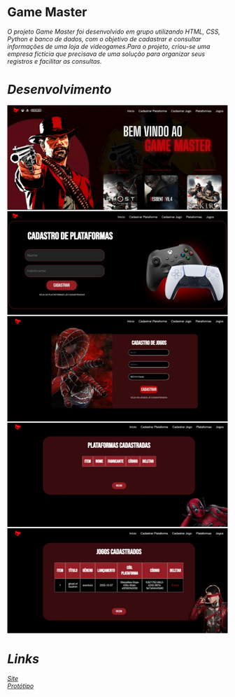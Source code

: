 # Game Master

<i> O projeto Game Master foi desenvolvido em grupo utilizando HTML, CSS, Python e banco de dados, com o objetivo de cadastrar e consultar informações de uma loja de videogames.Para o projeto, criou-se uma empresa fictícia que precisava de uma solução para organizar seus registros e facilitar as consultas.

# Desenvolvimento 

![print capa](/static/printgame.jpeg)
![print platc](/static/printplatc.jpeg)
![print jogo](/static/printjog.jpeg)
![print plat](/static/printplat.jpeg)
![print cad](/static/printcad.jpeg)

# Links

[Site](https://site-game-master-2.onrender.com/) <br>
[Protótipo](https://www.canva.com/design/DAGSVuVnmig/20ZaWNkxj01ux7hcYh7QMw/edit)
